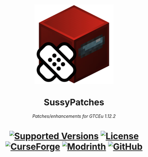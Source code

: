 <p align="center"><img src="./src/main/resources/assets/sussypatches/textures/logo.png" alt="Logo" style="width: 256px; height: auto;"></p>
<h1 align="center">SussyPatches</h1>
<p align="center"><i>Patches/enhancements for GTCEu 1.12.2</i></p>
<h1 align="center">
    <a href="https://www.curseforge.com/minecraft/mc-mods/sussypatches"><img src="https://img.shields.io/badge/Available%20for-MC%201.12.2%20-informational?style=for-the-badge" alt="Supported Versions"></a>
    <a href="https://github.com/MCTian-mi/SussyPatches/blob/main/LICENSE"><img src="https://img.shields.io/github/license/MCTian-mi/SussyPatches?style=for-the-badge" alt="License"></a>
    <a href="https://www.curseforge.com/minecraft/mc-mods/sussypatches"><img src="https://cf.way2muchnoise.eu/sussypatches.svg?badge_style=for_the_badge" alt="CurseForge"></a>
    <a href="https://modrinth.com/mod/sussypatches"><img src="https://img.shields.io/modrinth/dt/sussypatches?logo=modrinth&label=&suffix=%20&style=for-the-badge&color=2d2d2d&labelColor=5ca424&logoColor=1c1c1c" alt="Modrinth"></a>
    <a href="https://github.com/MCTian-mi/SussyPatches/releases"><img src="https://img.shields.io/github/downloads/MCTian-mi/SussyPatches/total?sort=semver&logo=github&label=&style=for-the-badge&color=2d2d2d&labelColor=545454&logoColor=FFFFFF" alt="GitHub"></a>
</h1>
